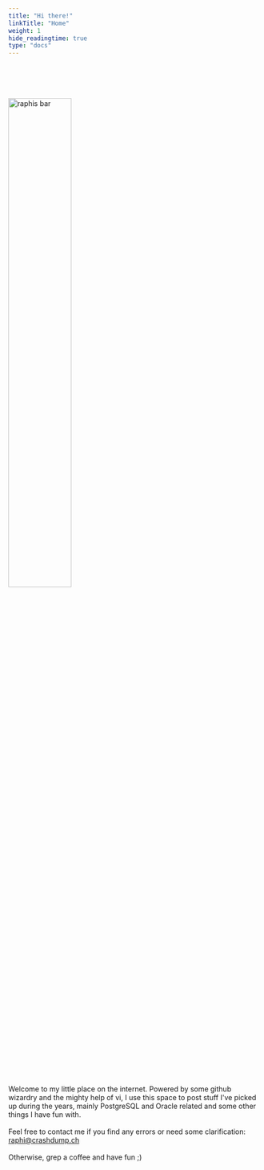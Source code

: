 ```yaml
---
title: "Hi there!"
linkTitle: "Home"
weight: 1
hide_readingtime: true
type: "docs"
---
```

<br>
<br>
<br>
<br>
<img class="floatimg" src="/bar.jpg" alt="raphis bar" width="50%" height="50%"/>
<br>
<br>
Welcome to my little place on the internet. Powered by some github wizardry and the mighty help of vi, I use this space to post stuff I've picked up during the years, mainly PostgreSQL and Oracle related and some other things I have fun with. 
<br>
<br>
Feel free to contact me if you find any errors or need some clarification: <a href="mailto:raphi@crashdump.ch">raphi@crashdump.ch</a>
<br>
<br>
Otherwise, grep a coffee and have fun ;)  
</p>
<div style="clear: both;"></div>
